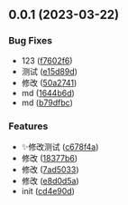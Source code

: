 ## 0.0.1 (2023-03-22)


### Bug Fixes

* 123 ([f7602f6](https://github.com/linnaMao/dumi-demo/commit/f7602f65e224ce90f9eae564f01dd6fc80a35d8a))
* 测试 ([e15d89d](https://github.com/linnaMao/dumi-demo/commit/e15d89d3ce947663faed2f2b7ef8c40d46eb993d))
* 修改 ([50a2741](https://github.com/linnaMao/dumi-demo/commit/50a2741cea925b3ae61e3644a94930fa34cc9ec8))
* md ([1644b6d](https://github.com/linnaMao/dumi-demo/commit/1644b6d6c2203f1d19cfb6e9db0dbe6d82370919))
* md ([b79dfbc](https://github.com/linnaMao/dumi-demo/commit/b79dfbcef557897ca26352e8c84f669b18134e1d))


### Features

* ✨修改测试 ([c678f4a](https://github.com/linnaMao/dumi-demo/commit/c678f4a1a181383e64b0cc21ccdcd5e63d240c69))
* 修改 ([18377b6](https://github.com/linnaMao/dumi-demo/commit/18377b6ec970391be4c3585137c225b4b124eb2e))
* 修改 ([7ad5033](https://github.com/linnaMao/dumi-demo/commit/7ad50338cb58d93ae7ebfef73237c9079655a7b3))
* 修改 ([e8d0d5a](https://github.com/linnaMao/dumi-demo/commit/e8d0d5ad07b479999449465dad17b91531f80673))
* init ([cd4e90d](https://github.com/linnaMao/dumi-demo/commit/cd4e90df38cedd62ba1202927af01702ad8b5f41))



